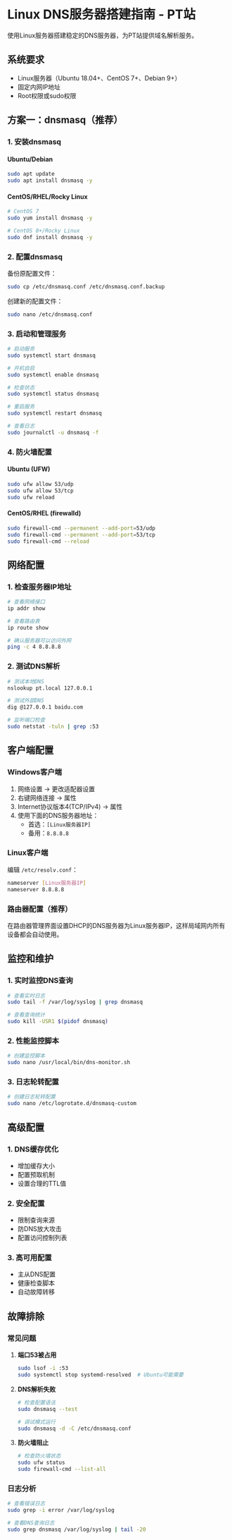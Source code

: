 # Linux DNS服务器搭建指南 - PT站

使用Linux服务器搭建稳定的DNS服务器，为PT站提供域名解析服务。

## 系统要求

- Linux服务器（Ubuntu 18.04+、CentOS 7+、Debian 9+）
- 固定内网IP地址
- Root权限或sudo权限

## 方案一：dnsmasq（推荐）

### 1. 安装dnsmasq

#### Ubuntu/Debian
```bash
sudo apt update
sudo apt install dnsmasq -y
```

#### CentOS/RHEL/Rocky Linux
```bash
# CentOS 7
sudo yum install dnsmasq -y

# CentOS 8+/Rocky Linux
sudo dnf install dnsmasq -y
```

### 2. 配置dnsmasq

备份原配置文件：
```bash
sudo cp /etc/dnsmasq.conf /etc/dnsmasq.conf.backup
```

创建新的配置文件：
```bash
sudo nano /etc/dnsmasq.conf
```

### 3. 启动和管理服务

```bash
# 启动服务
sudo systemctl start dnsmasq

# 开机自启
sudo systemctl enable dnsmasq

# 检查状态
sudo systemctl status dnsmasq

# 重启服务
sudo systemctl restart dnsmasq

# 查看日志
sudo journalctl -u dnsmasq -f
```

### 4. 防火墙配置

#### Ubuntu (UFW)
```bash
sudo ufw allow 53/udp
sudo ufw allow 53/tcp
sudo ufw reload
```

#### CentOS/RHEL (firewalld)
```bash
sudo firewall-cmd --permanent --add-port=53/udp
sudo firewall-cmd --permanent --add-port=53/tcp
sudo firewall-cmd --reload
```

## 网络配置

### 1. 检查服务器IP地址
```bash
# 查看网络接口
ip addr show

# 查看路由表
ip route show

# 确认服务器可以访问外网
ping -c 4 8.8.8.8
```

### 2. 测试DNS解析
```bash
# 测试本地DNS
nslookup pt.local 127.0.0.1

# 测试外部DNS
dig @127.0.0.1 baidu.com

# 监听端口检查
sudo netstat -tuln | grep :53
```

## 客户端配置

### Windows客户端
1. 网络设置 → 更改适配器设置
2. 右键网络连接 → 属性
3. Internet协议版本4(TCP/IPv4) → 属性
4. 使用下面的DNS服务器地址：
   - 首选：`[Linux服务器IP]`
   - 备用：`8.8.8.8`

### Linux客户端
编辑 `/etc/resolv.conf`：
```bash
nameserver [Linux服务器IP]
nameserver 8.8.8.8
```

### 路由器配置（推荐）
在路由器管理界面设置DHCP的DNS服务器为Linux服务器IP，这样局域网内所有设备都会自动使用。

## 监控和维护

### 1. 实时监控DNS查询
```bash
# 查看实时日志
sudo tail -f /var/log/syslog | grep dnsmasq

# 查看查询统计
sudo kill -USR1 $(pidof dnsmasq)
```

### 2. 性能监控脚本
```bash
# 创建监控脚本
sudo nano /usr/local/bin/dns-monitor.sh
```

### 3. 日志轮转配置
```bash
# 创建日志轮转配置
sudo nano /etc/logrotate.d/dnsmasq-custom
```

## 高级配置

### 1. DNS缓存优化
- 增加缓存大小
- 配置预取机制
- 设置合理的TTL值

### 2. 安全配置
- 限制查询来源
- 防DNS放大攻击
- 配置访问控制列表

### 3. 高可用配置
- 主从DNS配置
- 健康检查脚本
- 自动故障转移

## 故障排除

### 常见问题
1. **端口53被占用**
   ```bash
   sudo lsof -i :53
   sudo systemctl stop systemd-resolved  # Ubuntu可能需要
   ```

2. **DNS解析失败**
   ```bash
   # 检查配置语法
   sudo dnsmasq --test
   
   # 调试模式运行
   sudo dnsmasq -d -C /etc/dnsmasq.conf
   ```

3. **防火墙阻止**
   ```bash
   # 检查防火墙状态
   sudo ufw status
   sudo firewall-cmd --list-all
   ```

### 日志分析
```bash
# 查看错误日志
sudo grep -i error /var/log/syslog

# 查看DNS查询日志
sudo grep dnsmasq /var/log/syslog | tail -20
```
